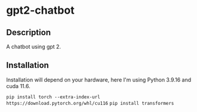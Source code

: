 # gpt2-chatbot
## Description 
A chatbot using gpt 2.
## Installation 
Installation will depend on your hardware, here I'm using Python 3.9.16 and cuda 11.6.

`pip install torch --extra-index-url https://download.pytorch.org/whl/cu116`
`pip install transformers`
